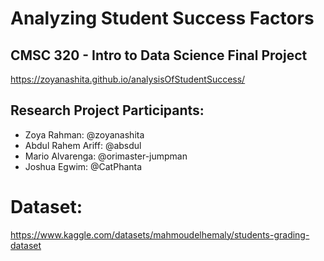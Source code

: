 # Analyzing Student Success Factors
## CMSC 320 - Intro to Data Science Final Project
https://zoyanashita.github.io/analysisOfStudentSuccess/
## Research Project Participants:
- Zoya Rahman: @zoyanashita
- Abdul Rahem Ariff: @absdul
- Mario Alvarenga: @orimaster-jumpman
- Joshua Egwim: @CatPhanta

# Dataset: 
https://www.kaggle.com/datasets/mahmoudelhemaly/students-grading-dataset
